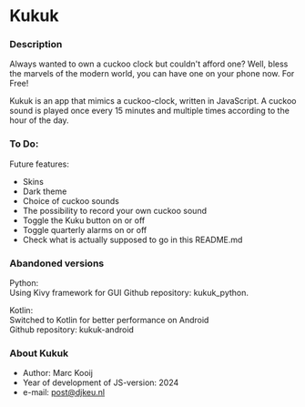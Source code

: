 # Kukuk


### Description

Always wanted to own a cuckoo clock but couldn't afford one?
Well, bless the marvels of the modern world, you can have one on your phone now. For Free!

Kukuk is an app that mimics a cuckoo-clock, written in JavaScript.
A cuckoo sound is played once every 15 minutes and multiple times according to the hour of the day.


### To Do:

Future features:
- Skins
- Dark theme
- Choice of cuckoo sounds
- The possibility to record your own cuckoo sound
- Toggle the Kuku button on or off
- Toggle quarterly alarms on or off
- Check what is actually supposed to go in this README.md


### Abandoned versions
Python:\
Using Kivy framework for GUI
Github repository: kukuk_python.

Kotlin:\
Switched to Kotlin for better performance on Android\
Github repository: kukuk-android



### About Kukuk
- Author: Marc Kooij
- Year of development of JS-version: 2024
- e-mail: post@djkeu.nl
